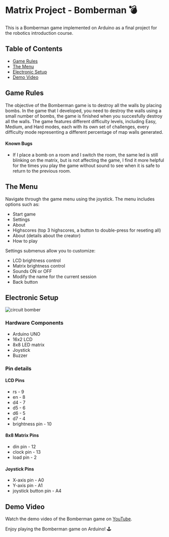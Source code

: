 # Matrix Project - Bomberman :bomb:

This is a Bomberman game implemented on Arduino as a final project for the robotics introduction course.

## Table of Contents

- [Game Rules](#game-rules)
- [The Menu](#the-menu)
- [Electronic Setup](#electronic-setup)
- [Demo Video](#demo-video)

## Game Rules

The objective of the Bomberman game is to destroy all the walls by placing bombs. In the game that I developed, you need to destroy the walls using a small number of bombs, the game is finished when you succesfully destroy all the walls. The game features different difficulty levels, including Easy, Medium, and Hard modes, each with its own set of challenges, every difficulty mode representing a different percentage of map walls generated.


#### Known Bugs

- If I place a bomb on a room and I switch the room, the same led is still blinking on the matrix, but is not affecting the game, I find it more helpful for the times you play the game without sound to see when it is safe to return to the previous room.

## The Menu

Navigate through the game menu using the joystick. The menu includes options such as:

- Start game
- Settings
- About
- Highscores (top 3 highscores, a button to double-press for reseting all)
- About (details about the creator)
- How to play

Settings submenus allow you to customize:

- LCD brightness control
- Matrix brightness control
- Sounds ON or OFF
- Modify the name for the current session
- Back button

## Electronic Setup
![circuit bomber](https://github.com/Ciocanesku/Matrix-Project/assets/103603726/be30bd55-2405-4e05-a3c7-a0aa8e902ecf)



### Hardware Components

- Arduino UNO
- 16x2 LCD
- 8x8 LED matrix
- Joystick
- Buzzer

### Pin details
#### LCD Pins
- rs - 9
- en - 8
- d4 - 7
- d5 - 6
- d6 - 5
- d7 - 4
- brightness pin - 10
#### 8x8 Matrix Pins
- din pin - 12
- clock pin - 13
- load pin - 2
#### Joystick Pins
- X-axis pin - A0
- Y-axis pin - A1
- joystick button pin - A4


## Demo Video

Watch the demo video of the Bomberman game on [YouTube](https://youtu.be/Mgx98ooZ_o8).


Enjoy playing the Bomberman game on Arduino! 🕹️
